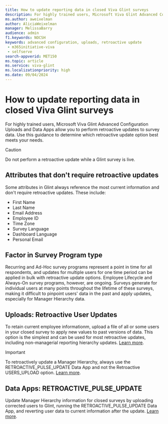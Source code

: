```yaml
---
title: How to update reporting data in closed Viva Glint surveys
description: For highly trained users, Microsoft Viva Glint Advanced Configuration Uploads and Data Apps allow you to perform complex data updates. Use this guidance to determine which retroactive update option best meets your needs.
ms.author: aweixelman
author: AliciaWeixelman
manager: MelissaBarry
audience: admin
f1.keywords: NOCSH
keywords: advanced configuration, uploads, retroactive update
 - m365initiative-viva
 - selfserve
search-appverid: MET150
ms.topic: article
ms.service: viva-glint
ms.localizationpriority: high
ms.date: 09/04/2024
---
```


# How to update reporting data in closed Viva Glint surveys

For highly trained users, Microsoft Viva Glint Advanced Configuration Uploads and Data Apps allow you to perform retroactive updates to survey data. Use this guidance to determine which retroactive update option best meets your needs.

> [!CAUTION]
> Do not perform a retroactive update while a Glint survey is live.

## Attributes that don't require retroactive updates

Some attributes in Glint always reference the most current information and don't require retroactive updates. These include:

- First Name
- Last Name
- Email Address
- Employee ID
- Time Zone
- Survey Language
- Dashboard Language
- Personal Email

## Factor in Survey Program type

Recurring and Ad-Hoc survey programs represent a point in time for all respondents, and updates for multiple users for one time period can be applied in bulk with retroactive update options. Employee Lifecycle and Always-On survey programs, however, are ongoing. Surveys generate for individual users at many points throughout the lifetime of these surveys, making it difficult to pinpoint users' data in the past and apply updates, especially for Manager Hierarchy data.

## Uploads: Retroactive User Updates

To retain current employee informationm, upload a file of all or some users in your closed survey to apply new values to past versions of data. This option is the simplest and can be used for most retroactive updates, including non-managerial reporting hierarchy updates. [Learn more](https://go.microsoft.com/fwlink/?linkid=2247341).

> [!IMPORTANT]
> To retroactively update a Manager Hierarchy, always use the RETROACTIVE_PULSE_UPDATE Data App and not the Retroactive USERS_UPLOAD option. [Learn more](https://go.microsoft.com/fwlink/?linkid=2245700).


## Data Apps: RETROACTIVE_PULSE_UPDATE

Update Manager Hierarchy information for closed surveys by uploading corrected users to Glint, running the RETROACTIVE_PULSE_UPDATE Data App, and reverting user data to current information after the update. [Learn more](https://go.microsoft.com/fwlink/?linkid=2245700).

